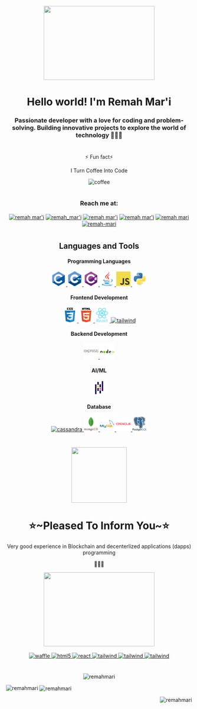 <p align="center">
  <img width="300" height="200" src="https://cdn.pixabay.com/animation/2023/04/20/06/45/06-45-08-258_512.gif">
</p>
<h1 align="center"> Hello world! I'm Remah Mar'i</h1>
<h3 align="center">Passionate developer with a love for coding and problem-solving. Building innovative projects to explore the world of technology
👩🏻‍💻
</h3>


<h1></h1>
<p align="center"> ⚡ Fun fact⚡</p>
<p align="center"> I Turn Coffee Into Code</p>
<p align="center">
  <img width="300" height="200" src="https://media.tenor.com/c3ca_9IHdxIAAAAC/cafe-coffee.gif" alt="coffee">
</p>
<h1></h1>

<h1></h1>
<h3 align="center">Reach me at:</h3>
<p align="center">
<a href="https://linkedin.com/in/remah mar'i" target="blank"><img align="center" src="https://raw.githubusercontent.com/rahuldkjain/github-profile-readme-generator/master/src/images/icons/Social/linked-in-alt.svg" alt="remah mar'i" height="30" width="40" /></a>
<a href="https://kaggle.com/remah_mar'i" target="blank"><img align="center" src="https://raw.githubusercontent.com/rahuldkjain/github-profile-readme-generator/master/src/images/icons/Social/kaggle.svg" alt="remah_mar'i" height="30" width="40" /></a>
<a href="https://fb.com/remah mar'i" target="blank"><img align="center" src="https://raw.githubusercontent.com/rahuldkjain/github-profile-readme-generator/master/src/images/icons/Social/facebook.svg" alt="remah mar'i" height="30" width="40" /></a>
<a href="https://instagram.com/remah mar'i" target="blank"><img align="center" src="https://raw.githubusercontent.com/rahuldkjain/github-profile-readme-generator/master/src/images/icons/Social/instagram.svg" alt="remah mar'i" height="30" width="40" /></a>
<a href="https://www.hackerrank.com/remah mari" target="blank"><img align="center" src="https://raw.githubusercontent.com/rahuldkjain/github-profile-readme-generator/master/src/images/icons/Social/hackerrank.svg" alt="remah mari" height="30" width="40" /></a>
<a href="https://www.leetcode.com/remah-mari" target="blank"><img align="center" src="https://raw.githubusercontent.com/rahuldkjain/github-profile-readme-generator/master/src/images/icons/Social/leet-code.svg" alt="remah-mari" height="30" width="40" /></a>
</p>
<h1></h1>

<h2 align="center">Languages and Tools</h2>

<h4 align="center">Programming Languages</h4>

<p align="center"> <a href="https://www.cprogramming.com/" target="_blank" rel="noreferrer"> <img src="https://raw.githubusercontent.com/devicons/devicon/master/icons/c/c-original.svg" alt="c" width="40" height="40"/> </a> <a href="https://www.w3schools.com/cpp/" target="_blank" rel="noreferrer"> <img src="https://raw.githubusercontent.com/devicons/devicon/master/icons/cplusplus/cplusplus-original.svg" alt="cplusplus" width="40" height="40"/> </a> <a href="https://www.w3schools.com/cs/" target="_blank" rel="noreferrer"> <img src="https://raw.githubusercontent.com/devicons/devicon/master/icons/csharp/csharp-original.svg" alt="csharp" width="40" height="40"/> </a> <a href="https://www.java.com" target="_blank" rel="noreferrer"> <img src="https://raw.githubusercontent.com/devicons/devicon/master/icons/java/java-original.svg" alt="java" width="40" height="40"/> </a> <a href="https://developer.mozilla.org/en-US/docs/Web/JavaScript" target="_blank" rel="noreferrer"> <img src="https://raw.githubusercontent.com/devicons/devicon/master/icons/javascript/javascript-original.svg" alt="javascript" width="40" height="40"/> </a> <a href="https://www.python.org" target="_blank" rel="noreferrer"> <img src="https://raw.githubusercontent.com/devicons/devicon/master/icons/python/python-original.svg" alt="python" width="40" height="40"/> </a> </p>
<h4 align="center">Frontend Development</h4>
<p align="center"> <a href="https://www.w3schools.com/css/" target="_blank" rel="noreferrer"> <img src="https://raw.githubusercontent.com/devicons/devicon/master/icons/css3/css3-original-wordmark.svg" alt="css3" width="40" height="40"/> </a> <a href="https://www.w3.org/html/" target="_blank" rel="noreferrer"> <img src="https://raw.githubusercontent.com/devicons/devicon/master/icons/html5/html5-original-wordmark.svg" alt="html5" width="40" height="40"/> </a> <a href="https://reactjs.org/" target="_blank" rel="noreferrer"> <img src="https://raw.githubusercontent.com/devicons/devicon/master/icons/react/react-original-wordmark.svg" alt="react" width="40" height="40"/> </a> <a href="https://tailwindcss.com/" target="_blank" rel="noreferrer"> <img src="https://www.vectorlogo.zone/logos/tailwindcss/tailwindcss-icon.svg" alt="tailwind" width="40" height="40"/> </a> </p>
<h4 align="center">Backend Development </h4>
<p align="center"> <a href="https://expressjs.com" target="_blank" rel="noreferrer"> <img src="https://raw.githubusercontent.com/devicons/devicon/master/icons/express/express-original-wordmark.svg" alt="express" width="40" height="40"/> </a> <a href="https://nodejs.org" target="_blank" rel="noreferrer"> <img src="https://raw.githubusercontent.com/devicons/devicon/master/icons/nodejs/nodejs-original-wordmark.svg" alt="nodejs" width="40" height="40"/> </a> </p>
<h4 align="center"> AI/ML </h4>
<p align="center"> <a href="https://pandas.pydata.org/" target="_blank" rel="noreferrer"> <img src="https://raw.githubusercontent.com/devicons/devicon/2ae2a900d2f041da66e950e4d48052658d850630/icons/pandas/pandas-original.svg" alt="pandas" width="40" height="40"/> </a> </p>
<h4 align="center">Database </h4>
<p align="center"> <a href="https://cassandra.apache.org/" target="_blank" rel="noreferrer"> <img src="https://www.vectorlogo.zone/logos/apache_cassandra/apache_cassandra-icon.svg" alt="cassandra" width="40" height="40"/> </a> <a href="https://www.mongodb.com/" target="_blank" rel="noreferrer"> <img src="https://raw.githubusercontent.com/devicons/devicon/master/icons/mongodb/mongodb-original-wordmark.svg" alt="mongodb" width="40" height="40"/> </a> <a href="https://www.mysql.com/" target="_blank" rel="noreferrer"> <img src="https://raw.githubusercontent.com/devicons/devicon/master/icons/mysql/mysql-original-wordmark.svg" alt="mysql" width="40" height="40"/> </a> <a href="https://www.oracle.com/" target="_blank" rel="noreferrer"> <img src="https://raw.githubusercontent.com/devicons/devicon/master/icons/oracle/oracle-original.svg" alt="oracle" width="40" height="40"/> </a> <a href="https://www.postgresql.org" target="_blank" rel="noreferrer"> <img src="https://raw.githubusercontent.com/devicons/devicon/master/icons/postgresql/postgresql-original-wordmark.svg" alt="postgresql" width="40" height="40"/> </a> </p>


<h1></h1>
<p align="center">
  <img width="150" height="150" src="https://www.broadheath.coventry.sch.uk/wp-content/uploads/2022/06/135EB2A7-753D-4E30-8039-963E38554536.gif">
</p>
<div align="center">
  <h1 ">⭐️~Pleased To Inform You~⭐️</h1>
  <p> Very good experience in Blockchain  and decenterlized applications (dapps) programming </p>
  <p>👩🏻‍💻</p>
</div>
<p align="center">
  <img width="300" height="200" src="https://cdn.dribbble.com/users/900374/screenshots/5342791/blockchain_2.gif">
</p>
<p align="center"> <a href="https://moonbeam.network/wp-content/uploads/2021/06/waffle-500.png" target="_blank" rel="noreferrer"> <img src="https://moonbeam.network/wp-content/uploads/2021/06/waffle-500.png" alt="waffle" width="60" height="60"/> </a> <a href="https://upload.wikimedia.org/wikipedia/commons/0/01/Ethereum_logo_translucent.svg" target="_blank" rel="noreferrer"> <img src="https://upload.wikimedia.org/wikipedia/commons/0/01/Ethereum_logo_translucent.svg" alt="html5" width="60" height="60"/> </a> <a href="https://www.finder.com/niche-builder/62e777ae33adf.png" target="_blank" rel="noreferrer"> <img src="https://www.finder.com/niche-builder/62e777ae33adf.png" alt="react" width="60" height="60"/> </a> <a href="https://mir-s3-cdn-cf.behance.net/project_modules/max_3840/1b908e108477185.5fbe843bafff9.png" target="_blank" rel="noreferrer"> <img src="https://mir-s3-cdn-cf.behance.net/project_modules/max_3840/1b908e108477185.5fbe843bafff9.png" alt="tailwind" width="60" height="60"/> </a><a href="https://storage.googleapis.com/replit/images/1658784442725_01c5515aec609afedd3506f439ac6c9f.png" target="_blank" rel="noreferrer"> <img src="https://storage.googleapis.com/replit/images/1658784442725_01c5515aec609afedd3506f439ac6c9f.png" alt="tailwind" width="60" height="60"/> </a><a href="https://uxwing.com/wp-content/themes/uxwing/download/brands-and-social-media/solidity-icon.png" target="_blank" rel="noreferrer"> <img src="https://uxwing.com/wp-content/themes/uxwing/download/brands-and-social-media/solidity-icon.png" alt="tailwind" width="60" height="60"/> </a> </p>
<h1></h1>
<p align="center" > <img  width="100" height="50" src="https://komarev.com/ghpvc/?username=remahmari&label=Profile%20views&color=0e75b6&style=flat" alt="remahmari" /> </p>
<p><img align="left" src="https://github-readme-stats.vercel.app/api/top-langs?username=remahmari&show_icons=true&locale=en&layout=compact" alt="remahmari" /></p>

<p>&nbsp;<img align="center" src="https://github-readme-stats.vercel.app/api?username=remahmari&show_icons=true&locale=en" alt="remahmari" /></p>

<p><img align="right" src="https://github-readme-streak-stats.herokuapp.com/?user=remahmari&" alt="remahmari" /></p>


